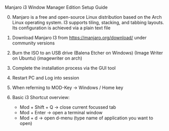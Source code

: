 Manjaro i3 Window Manager Edition Setup Guide

0. Manjaro is a free and open-source Linux distribution based on the Arch Linux operating system. I3 supports tiling, stacking, and tabbing layouts. Its configuration is achieved via a plain text file

1. Download Manjaro I3 from https://manjaro.org/download/ under community versions

2. Burn the ISO to an USB drive (Balena Etcher on Windows) (Image Writer on Ubuntu) (imagewriter on arch)

3. Complete the installation process via the GUI tool

4. Restart PC and Log into session

5. When referning to MOD-Key -> Windows / Home key

6. Basic i3 Shortcut overview:
    - Mod + Shift + Q       ->  close current focussed tab
    - Mod + Enter           ->  open a terminal window
    - Mod + d               ->  open d-menu (type name of application you want to open)


    